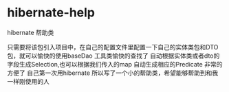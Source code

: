# hibernate-help
hibernate 帮助类

只需要将该包引入项目中，在自己的配置文件里配置一下自己的实体类包和DTO包，就可以愉快的使用baseDao 工具类愉快的查找了
自动根据实体类或者dto的字段生成Selection,也可以根据我们传入的map 自动生成相应的Predicate 非常的方便了
自己第一次用hibernate 所以写了一个小的帮助类，希望能够帮助到和我一样刚使用的人
